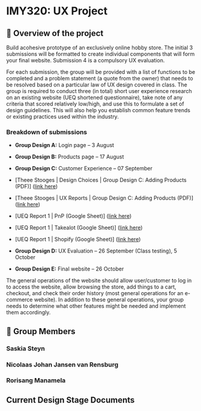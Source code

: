 # IMY320: UX Project

## 📝 Overview of the project

Build acohesive prototype of an exclusively online hobby store. The initial 3 submissions will be formatted to create individual components that will form your
final website. Submission 4 is a compulsory UX evaluation.

For each submission, the group will be provided with a list of functions to be completed and a problem statement (a quote from the owner) that needs to be resolved based on a particular
law of UX design covered in class. The group is required to conduct three (in total) short user experience research on an existing website (UEQ shortened questionnaire), take note of any criteria that scored relatively low/high, and use this to formulate a set of design guidelines. This will also help you establish common feature trends or existing practices used within the industry.

### Breakdown of submissions

-   **Group Design A:** Login page – 3 August
-   **Group Design B:** Products page – 17 August
-   **Group Design C:** Customer Experience – 07 September
-   [Theee Stooges | Design Choices | Group Design C: Adding Products (PDF)] ([link here](https://drive.google.com/file/d/1Kqg1pw5aQID_FPXTNl3Wko8n62zJmnEX/view?usp=sharing))
-   [Theee Stooges | UX Reports | Group Design C: Adding Products (PDF)] ([link here](https://drive.google.com/file/d/1Cw7NkZiagfajNBoCgHfXmpaVkmBlRZ98/view?usp=sharing))
-   [UEQ Report 1 | PnP (Google Sheet)] ([link here](https://docs.google.com/spreadsheets/d/1hvjZeoK7GhmQdQLNAWHxzuekNeYtn9G6/edit?usp=sharing&ouid=111657660373980998331&rtpof=true&sd=true))
-   [UEQ Report 1 | Takealot (Google Sheet)] ([link here](https://docs.google.com/spreadsheets/d/1bKoPtM3RIuO20NY_Q7pnigq0KrI46VdU/edit?usp=sharing&ouid=111657660373980998331&rtpof=true&sd=true))
-   [UEQ Report 1 | Shopify (Google Sheet)] ([link here](https://docs.google.com/spreadsheets/d/1KSN6UgQ1vS0TdyU0IcjfmIvuxwupxGnG/edit?usp=sharing&ouid=111657660373980998331&rtpof=true&sd=true))

-   **Group Design D:** UX Evaluation – 26 September (Class testing), 5 October
-   **Group Design E:** Final website – 26 October

The general operations of the website should allow user/customer to log in to access the website, allow browsing the store, add things to a cart, checkout, and check their order history (most general operations for an e-commerce website). In addition to these general operations, your group needs to determine what other features might be needed and implement them accordingly.

## 👥 Group Members

### Saskia Steyn

### Nicolaas Johan Jansen van Rensburg

### Rorisang Manamela

## Current Design Stage Documents
